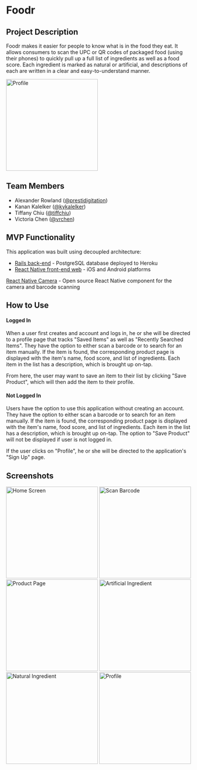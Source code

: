 # Foodr

## Project Description
Foodr makes it easier for people to know what is in the food they eat. It allows consumers to scan the UPC or QR codes of packaged food (using their phones) to quickly pull up a full list of ingredients as well as a food score. Each ingredient is marked as natural or artificial, and descriptions of each are written in a clear and easy-to-understand manner.

<img src="https://user-images.githubusercontent.com/17535817/29548681-906835c8-86b7-11e7-8634-27e5616ef0b0.gif" alt="Profile" width="250">


## Team Members
* Alexander Rowland ([@prestidigitation](http://github.com/prestidigitation))
* Kanan Kalelker ([@kykalelker](http://github.com/kykalelker))
* Tiffany Chiu ([@tiffchiu](http://github.com/tiffchiu))
* Victoria Chen ([@vrchen](http://github.com/vrchen))

## MVP Functionality
This application was built using decoupled architecture:

* [Rails back-end](https://github.com/tiffchiu/foodr/tree/master/foodr-backend) - PostgreSQL database deployed to Heroku  
* [React Native front-end web](https://github.com/tiffchiu/foodr/tree/master/foodr-backend) - iOS and Android platforms

[React Native Camera](https://github.com/lwansbrough/react-native-camera) - Open source React Native component for the camera and barcode scanning

## How to Use
#### Logged In
When a user first creates and account and logs in, he or she will be directed to a profile page that tracks "Saved Items" as well as "Recently Searched Items". They have the option to either scan a barcode or to search for an item manually. If the item is found, the corresponding product page is displayed with the item's name, food score, and list of ingredients. Each item in the list has a description, which is brought up on-tap.

From here, the user may want to save an item to their list by clicking "Save Product", which will then add the item to their profile.


#### Not Logged In
Users have the option to use this application without creating an account. They have the option to either scan a barcode or to search for an item manually. If the item is found, the corresponding product page is displayed with the item's name, food score, and list of ingredients. Each item in the list has a description, which is brought up on-tap. The option to "Save Product" will not be displayed if user is not logged in.

If the user clicks on "Profile", he or she will be directed to the application's "Sign Up" page.


## Screenshots
<img src="https://user-images.githubusercontent.com/17535817/29544403-ab441242-869c-11e7-8ce1-a9d8ccc7cee2.png" alt="Home Screen" width="250"> <img src="https://user-images.githubusercontent.com/17535817/29544402-ab3f2d5e-869c-11e7-8368-fc4cf729b085.png" alt="Scan Barcode" width="250"> <img src="https://user-images.githubusercontent.com/17535817/29544400-ab3de64c-869c-11e7-8862-186c9fb4c47a.png" alt="Product Page" width="250"> <img src="https://user-images.githubusercontent.com/17535817/29544398-ab2a706c-869c-11e7-901a-273f7b21f001.png" alt="Artificial Ingredient" width="250"> <img src="https://user-images.githubusercontent.com/17535817/29544404-ab469b2a-869c-11e7-8970-0fdd62b97794.png" alt="Natural Ingredient" width="250"> <img src="https://user-images.githubusercontent.com/17535817/29544401-ab3e77e2-869c-11e7-8ab5-9f40f2167c90.png" alt="Profile" width="250">
